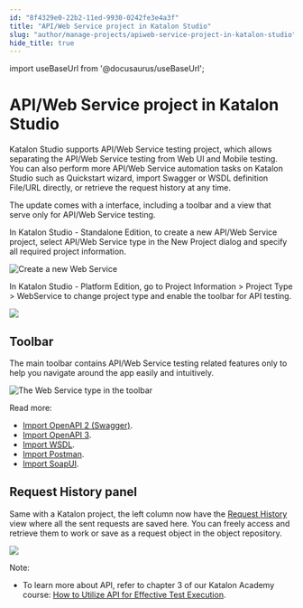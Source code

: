 ```yaml
---
id: "8f4329e0-22b2-11ed-9930-0242fe3e4a3f"
title: "API/Web Service project in Katalon Studio"
slug: "author/manage-projects/apiweb-service-project-in-katalon-studio"
hide_title: true
---
```

import useBaseUrl from '@docusaurus/useBaseUrl';


# <a id="concept-1207" class="anchor_top_offset"/><a id="ariaid-title1" class="anchor_top_offset"/>API/Web Service project in <span xmlns="http://www.w3.org/1999/xhtml" className="ph">Katalon Studio</span> 

<p xmlns="http://www.w3.org/1999/xhtml" className="p"><span className="ph">Katalon Studio</span> supports API/Web Service testing project, which allows separating the API/Web Service testing from Web UI and Mobile testing. You can also perform more API/Web Service automation tasks on <span className="ph">Katalon Studio</span> such as Quickstart wizard, import Swagger or WSDL definition File/URL directly, or retrieve the request history at any time.</p> 
<p xmlns="http://www.w3.org/1999/xhtml" className="p">The update comes with a interface, including a toolbar and a view that serve only for API/Web Service testing. </p> 
<p xmlns="http://www.w3.org/1999/xhtml" className="p">In Katalon Studio - Standalone Edition, to create a new API/Web Service project, select <span className="ph uicontrol">API/Web Service</span> type in the <span className="ph uicontrol">New Project </span> dialog and specify all required project information.</p> 
<p xmlns="http://www.w3.org/1999/xhtml" className="p"><img className="image" width={500} src={useBaseUrl("/8f428da0-22b2-11ed-9930-0242fe3e4a3f.png")} alt="Create a new Web Service" /></p> 
<p xmlns="http://www.w3.org/1999/xhtml" className="p">In Katalon Studio - Platform Edition, go to <span className="ph uicontrol">Project Information</span> &gt; <span className="ph uicontrol">Project Type</span> &gt; <span className="ph uicontrol">WebService</span> to change project type and enable the toolbar for API testing.</p> 
<p xmlns="http://www.w3.org/1999/xhtml" className="p"><img className="image" width={700} src={useBaseUrl("/89c04df0-34e5-11ed-9930-0242fe3e4a3f.png")} /></p> 

## Toolbar

                        
<p xmlns="http://www.w3.org/1999/xhtml" className="p">The main toolbar contains API/Web Service testing related features only to help you navigate around the app easily and intuitively.</p> 
            
<p xmlns="http://www.w3.org/1999/xhtml" className="p"><img className="image" width={250} src={useBaseUrl("/8f41ca50-22b2-11ed-9930-0242fe3e4a3f.png")} alt="The Web Service type in the toolbar" /></p> 
            
<div xmlns="http://www.w3.org/1999/xhtml" className="p">Read more:<ul className="ul"><li className="li"><a className="xref" href="/docs/author/test-objects/api-test-objects/import-web-service-objects/import-restful-requests-from-swagger-2.0">Import OpenAPI 2 (Swagger)</a>.</li><li className="li"><a className="xref" href="/docs/author/test-objects/api-test-objects/import-web-service-objects/import-rest-api-with-openapi-specification-3.0-to-katalon-studio">Import OpenAPI 3</a>.</li><li className="li"><a className="xref" href="/docs/author/test-objects/api-test-objects/import-web-service-objects/import-soap-requests-from-wsdls-to-katalon-studio">Import WSDL</a>.</li><li className="li"><a className="xref" href="/docs/author/test-objects/api-test-objects/import-web-service-objects/import-restful-from-postman-to-katalon-studio">Import Postman</a>.</li><li className="li"><a className="xref" href="/docs/author/test-objects/api-test-objects/import-web-service-objects/import-web-service-requests-from-soapui-to-katalon-studio">Import SoapUI</a>.</li></ul></div>
        

## Request History panel

                        
<p xmlns="http://www.w3.org/1999/xhtml" className="p">Same with a Katalon project, the left column now have the <a className="xref" href="/docs/author/test-objects/api-test-objects/request-history-in-katalon-studio">Request History</a> view where all the sent requests are saved here. You can freely access and retrieve them to work or save as a request object in the object repository.</p> 
            
<p xmlns="http://www.w3.org/1999/xhtml" className="p"><img className="image" src={useBaseUrl("/8f410700-22b2-11ed-9930-0242fe3e4a3f.png")} /></p> 
            
<div xmlns="http://www.w3.org/1999/xhtml" className="note note note_note"><span className="note__title">Note:</span> 
  <ul className="ul"><li className="li">
      To learn more about API, refer to chapter 3 of our <span className="ph">Katalon Academy</span> course:&nbsp;<a className="xref j-external-link" href="https://academy.katalon.com/courses/test-execution-management/?utm_source=kat_docs&utm_medium=web_service_project" target="_blank">How to Utilize API for Effective Test Execution</a>.
    </li></ul>
</div>
  

